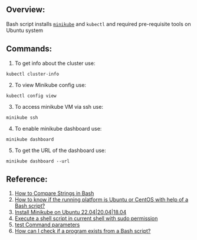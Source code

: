 ## Overview:
Bash script installs [`minikube`](https://minikube.sigs.k8s.io/docs/start/) and `kubectl` and required pre-requisite tools on Ubuntu system

## Commands:
1. To get info about the cluster use:
```shell
kubectl cluster-info
```
2. To view Minikube config use:
```shell
kubectl config view
```
3. To access minikube VM via ssh use:
```shell
minikube ssh
```
4. To enable minikube dashboard use:
```shell
minikube dashboard
```
5. To get the URL of the dashboard use:
```shell
minikube dashboard --url
```


## Reference:
1. [How to Compare Strings in Bash](https://linuxize.com/post/how-to-compare-strings-in-bash/)
2. [How to know if the running platform is Ubuntu or CentOS with help of a Bash script?](https://askubuntu.com/questions/459402/how-to-know-if-the-running-platform-is-ubuntu-or-centos-with-help-of-a-bash-scri)
3. [Install Minikube on Ubuntu 22.04|20.04|18.04](https://computingforgeeks.com/how-to-install-minikube-on-ubuntu-debian-linux/)
4. [Execute a shell script in current shell with sudo permission](https://stackoverflow.com/questions/18809614/execute-a-shell-script-in-current-shell-with-sudo-permission)
5. [test Command parameters](https://www.ibm.com/docs/en/aix/7.2?topic=t-test-command)
6. [How can I check if a program exists from a Bash script?](https://stackoverflow.com/questions/592620/how-can-i-check-if-a-program-exists-from-a-bash-script)